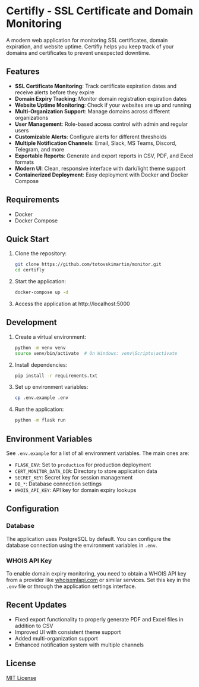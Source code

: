 # Certifly - SSL Certificate and Domain Monitoring

A modern web application for monitoring SSL certificates, domain expiration, and website uptime. Certifly helps you keep track of your domains and certificates to prevent unexpected downtime.

## Features

- **SSL Certificate Monitoring**: Track certificate expiration dates and receive alerts before they expire
- **Domain Expiry Tracking**: Monitor domain registration expiration dates
- **Website Uptime Monitoring**: Check if your websites are up and running
- **Multi-Organization Support**: Manage domains across different organizations
- **User Management**: Role-based access control with admin and regular users
- **Customizable Alerts**: Configure alerts for different thresholds
- **Multiple Notification Channels**: Email, Slack, MS Teams, Discord, Telegram, and more
- **Exportable Reports**: Generate and export reports in CSV, PDF, and Excel formats
- **Modern UI**: Clean, responsive interface with dark/light theme support
- **Containerized Deployment**: Easy deployment with Docker and Docker Compose

## Requirements

- Docker
- Docker Compose

## Quick Start

1. Clone the repository:
   ```bash
   git clone https://github.com/totovskimartin/monitor.git
   cd certifly
   ```

2. Start the application:
   ```bash
   docker-compose up -d
   ```

3. Access the application at http://localhost:5000

## Development

1. Create a virtual environment:
   ```bash
   python -m venv venv
   source venv/bin/activate  # On Windows: venv\Scripts\activate
   ```

2. Install dependencies:
   ```bash
   pip install -r requirements.txt
   ```

3. Set up environment variables:
   ```bash
   cp .env.example .env
   ```

4. Run the application:
   ```bash
   python -m flask run
   ```

## Environment Variables

See `.env.example` for a list of all environment variables. The main ones are:

- `FLASK_ENV`: Set to `production` for production deployment
- `CERT_MONITOR_DATA_DIR`: Directory to store application data
- `SECRET_KEY`: Secret key for session management
- `DB_*`: Database connection settings
- `WHOIS_API_KEY`: API key for domain expiry lookups

## Configuration

### Database

The application uses PostgreSQL by default. You can configure the database connection using the environment variables in `.env`.

### WHOIS API Key

To enable domain expiry monitoring, you need to obtain a WHOIS API key from a provider like [whoisxmlapi.com](https://www.whoisxmlapi.com/) or similar services. Set this key in the `.env` file or through the application settings interface.

## Recent Updates

- Fixed export functionality to properly generate PDF and Excel files in addition to CSV
- Improved UI with consistent theme support
- Added multi-organization support
- Enhanced notification system with multiple channels

## License

[MIT License](LICENSE)
